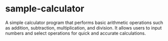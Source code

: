 # sample-calculator
A simple calculator program that performs basic arithmetic operations such as addition, subtraction, multiplication, and division. It allows users to input numbers and select operations for quick and accurate calculations.
